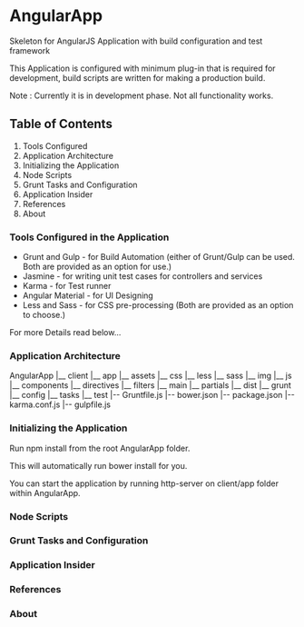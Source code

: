 # AngularApp
Skeleton for AngularJS Application with build configuration and test framework

This Application is configured with minimum plug-in that is required for development, build scripts are written for making a production build.

Note : Currently it is in development phase. Not all functionality works.

## Table of Contents
1. Tools Configured
2. Application Architecture
3. Initializing the Application
4. Node Scripts
5. Grunt Tasks and Configuration
6. Application Insider
7. References
8. About

### Tools Configured in the Application
* Grunt and Gulp - for Build Automation (either of Grunt/Gulp can be used. Both are provided as an option for use.)
* Jasmine - for writing unit test cases for controllers and services
* Karma - for Test runner
* Angular Material - for UI Designing
* Less and Sass - for CSS pre-processing (Both are provided as an option to choose.)

For more Details read below...

### Application Architecture
AngularApp
	|__ client
			|__ app
					|__ assets
							|__ css
									|__ less
									|__ sass
							|__ img
							|__ js
					|__ components
							|__ directives
							|__ filters
					|__ main
					|__ partials
	|__ dist
	|__ grunt
			|__ config
			|__ tasks
	|__ test
	|-- Gruntfile.js
	|-- bower.json
	|-- package.json
	|-- karma.conf.js
	|-- gulpfile.js	
	

### Initializing the Application
Run npm install from the root AngularApp folder.

This will automatically run bower install for you.

You can start the application by running http-server on client/app folder within AngularApp.

### Node Scripts


### Grunt Tasks and Configuration


### Application Insider


### References


### About
